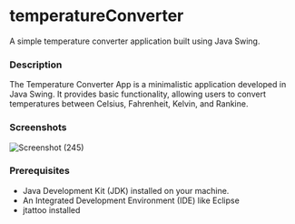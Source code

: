 # temperatureConverter

A simple temperature converter application built using Java Swing.

### Description

The Temperature Converter App is a minimalistic application developed in Java Swing. It provides basic functionality, allowing users to convert temperatures between Celsius, Fahrenheit, Kelvin, and Rankine.

### Screenshots
![Screenshot (245)](https://github.com/nikmasi/temperatureConverter/assets/138830925/8d5c3d72-d1ba-47ca-a3ac-f5552a214aa2)

### Prerequisites
- Java Development Kit (JDK) installed on your machine.
- An Integrated Development Environment (IDE) like Eclipse
- jtattoo installed
